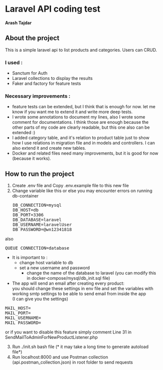 # Laravel API coding test
#### Arash Tajdar

## About the project
This is a simple laravel api to list products and categories. 
Users can CRUD.

### I used :
- Sanctum for Auth
- Laravel collections to display the results
- Faker and factory for feature tests

### Necessary improvements :

- feature tests can be extended, but I think that is enough for now. let me know if you want me to extend it and write more deep tests.
- I wrote some annotations to document my lines, also I wrote some comment for documentations. I think those are enough because the other parts of my code are clearly readable, but this one also can be extended :)
- I added category table, and it's relation to product table just to show how I use relations in migration file and in models and controllers. I can also extend it and create new tables.
- Docker and related files need many improvements, but it is good for now (because it works).

## How to run the project

1. Create .env file and Copy .env.example file to this new file
2. Change variable like this or else you may encounter errors on running db-container
<pre>
   DB_CONNECTION=mysql
   DB_HOST=db
   DB_PORT=3306
   DB_DATABASE=laravel
   DB_USERNAME=laravelUser
   DB_PASSWORD=@wn12341818
</pre>
also 
<pre>QUEUE_CONNECTION=database
</pre>
   - It is important to :  
     - change host variable to db 
     - set a new username and password 
       - change the name of the database to laravel (you can modify this in docker-compose/mysql/db_init.sql file) 
   - The app will send an email after creating every product:<br>
you should change these settings in env file  and set the variables with working smtp settings to be able to send email from inside the app <br>
     (I can give you the settings)
<pre>
MAIL_HOST=
MAIL_PORT=
MAIL_USERNAME=
MAIL_PASSWORD=
</pre>
or if you want to disable this feature simply comment Line 31 in SendMailToAdminForNewProductListener.php

3. Run ./init.sh bash file (* it may take a long time to generate autoload file*)
4. Run localhost:8000 and use Postman collection (api.postman_collection.json) in root folder to send requests

